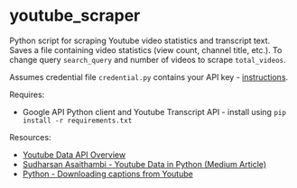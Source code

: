 # youtube_scraper
Python script for scraping Youtube video statistics and transcript text. Saves a file containing video statistics (view count, channel title, etc.). To change query `search_query` and number of videos to scrape `total_videos`. 

Assumes credential file `credential.py` contains your API key - [instructions](https://developers.google.com/youtube/registering_an_application).

Requires:
- Google API Python client and Youtube Transcript API - install using `pip install -r requirements.txt`

Resources:
- [Youtube Data API Overview](https://developers.google.com/youtube/v3/getting-started)
- [Sudharsan Asaithambi - Youtube Data in Python (Medium Article)](https://medium.com/greyatom/youtube-data-in-python-6147160c5833)
- [Python - Downloading captions from Youtube](https://www.geeksforgeeks.org/python-downloading-captions-from-youtube/)